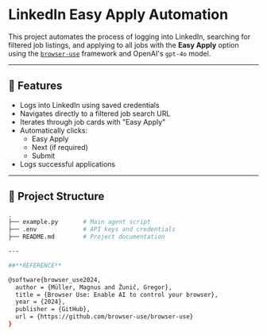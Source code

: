 # LinkedIn Easy Apply Automation

This project automates the process of logging into LinkedIn, searching for filtered job listings, and applying to all jobs with the **Easy Apply** option using the [`browser-use`](https://github.com/browser-use/browser-use) framework and OpenAI's `gpt-4o` model.

---

## 🚀 Features

- Logs into LinkedIn using saved credentials
- Navigates directly to a filtered job search URL
- Iterates through job cards with "Easy Apply"
- Automatically clicks:
  - Easy Apply
  - Next (if required)
  - Submit
- Logs successful applications

---

## 📂 Project Structure

```bash
.
├── example.py       # Main agent script
├── .env             # API keys and credentials
├── README.md        # Project documentation

---

##**REFERENCE**

@software{browser_use2024,
  author = {Müller, Magnus and Žunič, Gregor},
  title = {Browser Use: Enable AI to control your browser},
  year = {2024},
  publisher = {GitHub},
  url = {https://github.com/browser-use/browser-use}
}
